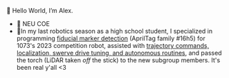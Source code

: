 👋 Hello World, I’m Alex.
- 🐺 NEU COE
- 🌲In my last robotics season as a high school student, I specialized in programming [fiducial marker detection](https://github.com/FRCTeam1073-TheForceTeam/nanovision2023) (AprilTag family #16h5) for 1073's 2023 competition robot, assisted with [trajectory commands, localization, swerve drive tuning, and autonomous routines](https://github.com/FRCTeam1073-TheForceTeam/robot2023), and passed the torch (LiDAR taken *off* the stick) to the new subgroup members. It's been real y'all <3

<!---
122004/122004 is a ✨ special ✨ repository because its `README.md` (this file) appears on your GitHub profile.
You can click the Preview link to take a look at your changes.
--->
